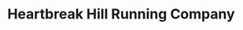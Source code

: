 ---
title: "Heartbreak Hill Running Company"
url: /boston/heartbreak-hill-running-company/
shop: Sport
---